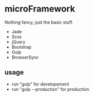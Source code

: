 # microFramework
Nothing fancy, just the basic stuff.
- Jade
- Scss
- jQuery
- Bootstrap
- Gulp
- BrowserSync

## usage
- run "gulp" for developement
- run "gulp --production" for production 
